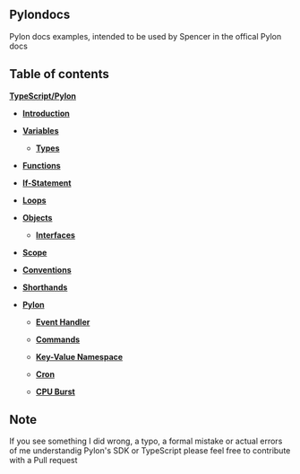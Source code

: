 ## Pylondocs
Pylon docs examples, intended to be used by Spencer in the offical Pylon docs

## Table of contents
[**TypeScript/Pylon**](https://github.com/FlorianStrobl/Pylondocs/blob/main/TypeScript.markdown)

- [**Introduction**](https://github.com/FlorianStrobl/Pylondocs/blob/main/TypeScript.markdown#javascripttypescript-introduction)

- [**Variables**](https://github.com/FlorianStrobl/Pylondocs/blob/main/TypeScript.markdown#variables)

  - [**Types**](https://github.com/FlorianStrobl/Pylondocs/blob/main/TypeScript.markdown#typescript-types)

- [**Functions**](https://github.com/FlorianStrobl/Pylondocs/blob/main/TypeScript.markdown#functions)

- [**If-Statement**](https://github.com/FlorianStrobl/Pylondocs/blob/main/TypeScript.markdown#if-statements)

- [**Loops**](https://github.com/FlorianStrobl/Pylondocs/blob/main/TypeScript.markdown#loops)

- [**Objects**](https://github.com/FlorianStrobl/Pylondocs/blob/main/TypeScript.markdown#javascripttypescript-introduction)

  - [**Interfaces**](https://github.com/FlorianStrobl/Pylondocs/blob/main/TypeScript.markdown#javascripttypescript-introduction)

- [**Scope**](https://github.com/FlorianStrobl/Pylondocs/blob/main/TypeScript.markdown#javascripttypescript-introduction)

- [**Conventions**](https://github.com/FlorianStrobl/Pylondocs/blob/main/TypeScript.markdown#javascripttypescript-introduction)

- [**Shorthands**](https://github.com/FlorianStrobl/Pylondocs/blob/main/TypeScript.markdown#javascripttypescript-introduction)

- [**Pylon**](https://github.com/FlorianStrobl/Pylondocs/blob/main/TypeScript.markdown#javascripttypescript-introduction)

  - [**Event Handler**](https://github.com/FlorianStrobl/Pylondocs/blob/main/TypeScript.markdown#javascripttypescript-introduction)

  - [**Commands**](https://github.com/FlorianStrobl/Pylondocs/blob/main/TypeScript.markdown#javascripttypescript-introduction)

  - [**Key-Value Namespace**](https://github.com/FlorianStrobl/Pylondocs/blob/main/TypeScript.markdown#javascripttypescript-introduction)

  - [**Cron**](https://github.com/FlorianStrobl/Pylondocs/blob/main/TypeScript.markdown#javascripttypescript-introduction)

  - [**CPU Burst**](https://github.com/FlorianStrobl/Pylondocs/blob/main/TypeScript.markdown#javascripttypescript-introduction)

## Note
If you see something I did wrong, a typo, a formal mistake or actual errors of me understandig Pylon's SDK or TypeScript please feel free to contribute with a Pull request

